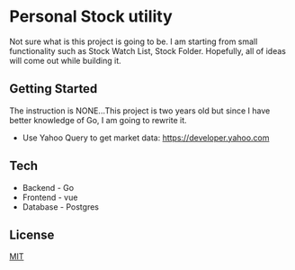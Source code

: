 # Personal Stock utility
Not sure what is this project is going to be. I am starting from small functionality such as Stock Watch List, Stock Folder.
Hopefully, all of ideas will come out while building it.

## Getting Started
The instruction is NONE...This project is two years old but since I have better knowledge of Go, I am going to rewrite it.
- Use Yahoo Query to get market data: https://developer.yahoo.com

## Tech
- Backend - Go
- Frontend - vue
- Database - Postgres

## License
[MIT](https://opensource.org/licenses/MIT)